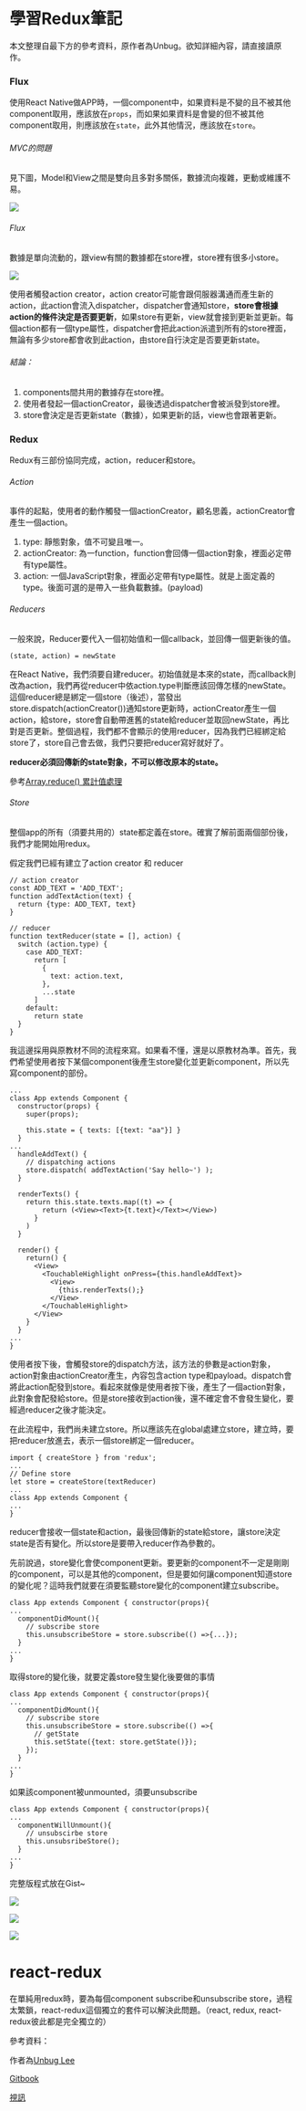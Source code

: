 # 學習Redux筆記

本文整理自最下方的參考資料，原作者為Unbug。欲知詳細內容，請直接讀原作。


### Flux

使用React Native做APP時，一個component中，如果資料是不變的且不被其他component取用，應該放在`props`，而如果如果資料是會變的但不被其他component取用，則應該放在`state`，此外其他情況，應該放在`store`。

###### MVC的問題

見下圖，Model和View之間是雙向且多對多關係，數據流向複雜，更動或維護不易。

![](http://i.imgur.com/BLmJc0l.png)

###### Flux

數據是單向流動的，跟view有關的數據都在store裡，store裡有很多小store。

![](http://i.imgur.com/qN7gRWa.png)

使用者觸發action creator，action creator可能會跟伺服器溝通而產生新的action，此action會流入dispatcher，dispatcher會通知store，****store會根據action的條件決定是否要更新****，如果store有更新，view就會接到更新並更新。每個action都有一個type屬性，dispatcher會把此action派遣到所有的store裡面，無論有多少store都會收到此action，由store自行決定是否要更新state。

###### 結論：

1. components間共用的數據存在store裡。
2. 使用者發起一個actionCreator，最後透過dispatcher會被派發到store裡。
3. store會決定是否更新state（數據），如果更新的話，view也會跟著更新。

### Redux

Redux有三部份協同完成，action，reducer和store。

###### Action

事件的起點，使用者的動作觸發一個actionCreator，顧名思義，actionCreator會產生一個action。

1. type: 靜態對象，值不可變且唯一。
2. actionCreator: 為一function，function會回傳一個action對象，裡面必定帶有type屬性。
3. action: 一個JavaScript對象，裡面必定帶有type屬性。就是上面定義的type。後面可選的是帶入一些負載數據。\(payload\)

###### Reducers

一般來說，Reducer要代入一個初始值和一個callback，並回傳一個更新後的值。

`(state, action) = newState`

在React Native，我們須要自建reducer。初始值就是本來的state，而callback則改為action，我們再從reducer中依action.type判斷應該回傳怎樣的newState。這個reducer總是綁定一個store（後述），當發出store.dispatch(actionCreator())通知store更新時，actionCreator產生一個action，給store，store會自動帶進舊的state給reducer並取回newState，再比對是否更新。整個過程，我們都不會顯示的使用reducer，因為我們已經綁定給store了，store自己會去做，我們只要把reducer寫好就好了。

****reducer必須回傳新的state對象，不可以修改原本的state。****


參考[Array.reduce\(\) 累計值處理](http://www.victsao.com/blog/81-javascript/184-javascript-arr-reduce)






###### Store

整個app的所有（須要共用的）state都定義在store。確實了解前面兩個部份後，我們才能開始用redux。

假定我們已經有建立了action creator 和 reducer

```
// action creator
const ADD_TEXT = 'ADD_TEXT';
function addTextAction(text) {
  return {type: ADD_TEXT, text}
}

// reducer
function textReducer(state = [], action) {
  switch (action.type) {
    case ADD_TEXT:
      return [
        {
          text: action.text,
        },
        ...state
      ]
    default:
      return state
  }
}
```

我這邊採用與原教材不同的流程來寫。如果看不懂，還是以原教材為準。首先，我們希望使用者按下某個component後產生store變化並更新component，所以先寫component的部份。

```
...
class App extends Component {
  constructor(props) {
    super(props);

    this.state = { texts: [{text: "aa"}] }
  }
...
  handleAddText() {
    // dispatching actions
    store.dispatch( addTextAction('Say hello~') );
  }

  renderTexts() {
    return this.state.texts.map((t) => {
        return (<View><Text>{t.text}</Text></View>)
      }
    )
  }

  render() {
    return() {
      <View>
        <TouchableHighlight onPress={this.handleAddText}>
          <View>
            {this.renderTexts();}
          </View>
        </TouchableHighlight>
      </View>
    }
  }
...
}
```

使用者按下後，會觸發store的dispatch方法，該方法的參數是action對象，action對象由actionCreator產生，內容包含action type和payload。dispatch會將此action配發到store。看起來就像是使用者按下後，產生了一個action對象，此對象會配發給store。但是store接收到action後，還不確定會不會發生變化，要經過reducer之後才能決定。

在此流程中，我們尚未建立store。所以應該先在global處建立store，建立時，要把reducer放進去，表示一個store綁定一個reducer。

```
import { createStore } from 'redux';
...
// Define store
let store = createStore(textReducer)
...
class App extends Component {
...
}
```

reducer會接收一個state和action，最後回傳新的state給store，讓store決定state是否有變化。所以store是要帶入reducer作為參數的。

先前說過，store變化會使component更新。要更新的component不一定是剛剛的component，可以是其他的component，但是要如何讓component知道store的變化呢？這時我們就要在須要監聽store變化的component建立subscribe。

```
class App extends Component { constructor(props){ 
...
  componentDidMount(){
    // subscribe store
    this.unsubscribeStore = store.subscribe(() =>{...});
  }
...
}
```

取得store的變化後，就要定義store發生變化後要做的事情

```
class App extends Component { constructor(props){
...
  componentDidMount(){
    // subscribe store
    this.unsubscribeStore = store.subscribe(() =>{
      // getState
      this.setState({text: store.getState()});
    });
  }
...
}
```

如果該component被unmounted，須要unsubscribe

```
class App extends Component { constructor(props){
...
  componentWillUnmount(){
    // unsubscirbe store
    this.unsubsribeStore();
  }
...
}
```
完整版程式放在Gist~

<script src="https://gist.github.com/HFYEH/df26ae04aa44260d355a0f631525a1c9.js"></script>


![](http://i.imgur.com/9JgAhDt.png)

![](http://i.imgur.com/i5F2ZN0.png)

![](http://i.imgur.com/vHkZG1X.png)

# react-redux

在單純用redux時，要為每個component subscribe和unsubscribe store，過程太繁鎖，react-redux這個獨立的套件可以解決此問題。（react, redux, react-redux彼此都是完全獨立的）

參考資料：

作者為[Unbug Lee](https://github.com/unbug)

[Gitbook](https://unbug.gitbooks.io/react-native-training/content/4_architecture.html)

[視訊](https://www.youtube.com/watch?v=JlYwmoJyM34&list=PLC_rYRxEnwQGLQqrHR0aho33U6DCeJamC&index=4)


